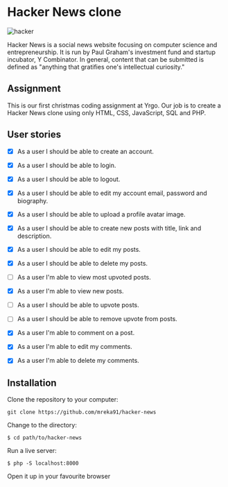 # Hacker News clone

![hacker](https://media.giphy.com/media/LcfBYS8BKhCvK/giphy.gif)

Hacker News is a social news website focusing on computer science and entrepreneurship. It is run by Paul Graham's investment fund and startup incubator, Y Combinator. In general, content that can be submitted is defined as "anything that gratifies one's intellectual curiosity."

## Assignment

This is our first christmas coding assignment at Yrgo. Our job is to create a Hacker News clone using only HTML, CSS, JavaScript, SQL and PHP.

## User stories

- [x] As a user I should be able to create an account.

- [x] As a user I should be able to login.

- [x] As a user I should be able to logout.

- [x] As a user I should be able to edit my account email, password and biography.

- [x] As a user I should be able to upload a profile avatar image.

- [x] As a user I should be able to create new posts with title, link and description.

- [x] As a user I should be able to edit my posts.

- [x] As a user I should be able to delete my posts.

- [ ] As a user I'm able to view most upvoted posts.

- [x] As a user I'm able to view new posts.

- [ ] As a user I should be able to upvote posts.

- [ ] As a user I should be able to remove upvote from posts.

- [x] As a user I'm able to comment on a post.

- [x] As a user I'm able to edit my comments.

- [x] As a user I'm able to delete my comments.

## Installation

Clone the repository to your computer:

```
git clone https://github.com/mreka91/hacker-news
```

Change to the directory:

```
$ cd path/to/hacker-news
```

Run a live server:

```
$ php -S localhost:8000
```

Open it up in your favourite browser
